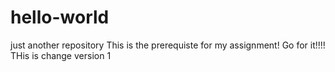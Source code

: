 # hello-world
just another repository
This is the prerequiste for my assignment!
Go for it!!!!
THis is change version 1
